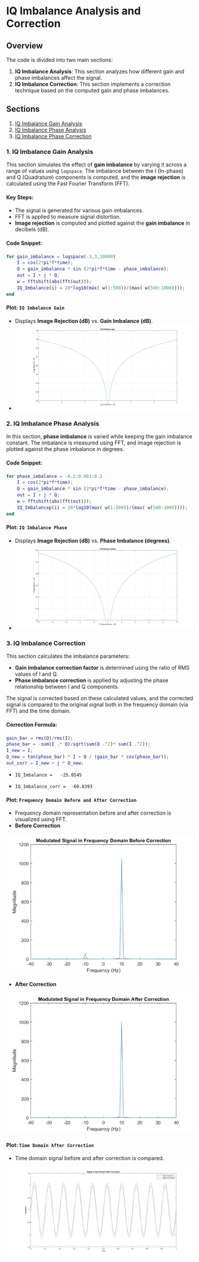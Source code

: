 
# IQ Imbalance Analysis and Correction

## Overview

The code is divided into two main sections:
1. **IQ Imbalance Analysis**: This section analyzes how different gain and phase imbalances affect the signal.
2. **IQ Imbalance Correction**: This section implements a correction technique based on the computed gain and phase imbalances.


## Sections
1. [IQ Imbalance Gain Analysis](#1-iq-imbalance-gain-analysis)
2. [IQ Imbalance Phase Analysis](#2-iq-imbalance-phase-analysis)
3. [IQ Imbalance Phase Correction](#3-iq-imbalance-correction)

### 1. IQ Imbalance Gain Analysis

This section simulates the effect of **gain imbalance** by varying it across a range of values using `logspace`. The imbalance between the I (In-phase) and Q (Quadrature) components is computed, and the **image rejection** is calculated using the Fast Fourier Transform (FFT).

#### Key Steps:
- The signal is generated for various gain imbalances.
- FFT is applied to measure signal distortion.
- **Image rejection** is computed and plotted against the **gain imbalance** in decibels (dB).

#### Code Snippet:
```matlab
for gain_imbalance = logspace(-3,3,10000)
    I = cos(2*pi*f*time);
    Q = gain_imbalance * sin (2*pi*f*time - phase_imbalance);
    out = I + j * Q;
    w = fftshift(abs(fft(out)));
    IQ_Imbalance(i) = 20*log10(max( w(1:500))/(max( w(500:1000))));
end
```

#### Plot: `IQ Imbalance Gain`
- Displays **Image Rejection (dB)** vs. **Gain Imbalance (dB)**.
- ![Alt Figure 1](Images/Figure1.jpg)

### 2. IQ Imbalance Phase Analysis

In this section, **phase imbalance** is varied while keeping the gain imbalance constant. The imbalance is measured using FFT, and image rejection is plotted against the phase imbalance in degrees.

#### Code Snippet:
```matlab
for phase_imbalance = -0.2:0.001:0.2
    I = cos(2*pi*f*time);
    Q = gain_imbalance * sin (2*pi*f*time - phase_imbalance);
    out = I + j * Q;
    w = fftshift(abs(fft(out)));
    IQ_Imbalancep(i) = 20*log10(max( w(1:500))/(max( w(500:1000))));
end
```

#### Plot: `IQ Imbalance Phase`
- Displays **Image Rejection (dB)** vs. **Phase Imbalance (degrees)**.
- ![Alt Figure 2](Images/Figure2.jpg)

### 3. IQ Imbalance Correction

This section calculates the imbalance parameters:
- **Gain imbalance correction factor** is determined using the ratio of RMS values of I and Q.
- **Phase imbalance correction** is applied by adjusting the phase relationship between I and Q components.

The signal is corrected based on these calculated values, and the corrected signal is compared to the original signal both in the frequency domain (via FFT) and the time domain.

#### Correction Formula:
```matlab
gain_bar = rms(Q)/rms(I);
phase_bar = -sum(I .* Q)/sqrt(sum(Q .^2)* sum(I .^2));
I_new = I;
Q_new = tan(phase_bar) * I + Q / (gain_bar * cos(phase_bar));
out_corr = I_new + j * Q_new;
```

- `IQ_Imbalance =   -25.0545`

- `IQ_Imbalance_corr =  -60.8393`

#### Plot: `Frequency Domain Before and After Correction`
- Frequency domain representation before and after correction is visualized using FFT.
- **Before Correction**

![Alt Figure 4](Images/Figure4.jpg)

- **After Correction**

![Alt Figure 3](Images/Figure3.jpg)

#### Plot: `Time Domain After Correction`
- Time domain signal before and after correction is compared.

![Alt Figure5](/Images/Figure5.jpg)



